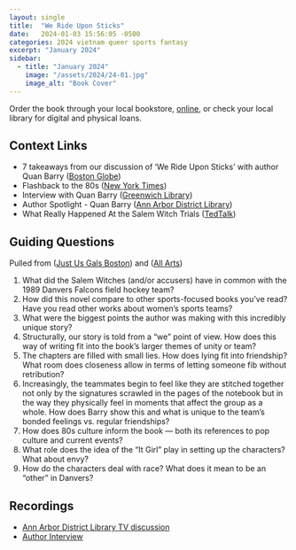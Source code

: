 ```yaml
---
layout: single
title:  "We Ride Upon Sticks"
date:   2024-01-03 15:56:05 -0500
categories: 2024 vietnam queer sports fantasy
excerpt: "January 2024"
sidebar:
  - title: "January 2024"
    image: "/assets/2024/24-01.jpg"
    image_alt: "Book Cover"
---
```


Order the book through your local bookstore, [online][buy], or check your local library for digital and physical loans. 

## Context Links
- 7 takeaways from our discussion of ‘We Ride Upon Sticks’ with author Quan Barry ([Boston Globe][boston])
- Flashback to the 80s ([New York Times][nyt])
- Interview with Quan Barry ([Greenwich Library][glib])
- Author Spotlight - Quan Barry ([Ann Arbor District Library][aadlcon])
- What Really Happened At the Salem Witch Trials ([TedTalk][ted])

## Guiding Questions 
Pulled from ([Just Us Gals Boston][gals]) and ([All Arts][arts])

1. What did the Salem Witches (and/or accusers) have in common with the 1989 Danvers Falcons field hockey team?
2. How did this novel compare to other sports-focused books you’ve read? Have you read other works about women’s sports teams?
4. What were the biggest points the author was making with this incredibly unique story?
5. Structurally, our story is told from a “we” point of view. How does this way of writing fit into the book’s larger themes of unity or team?
6. The chapters are filled with small lies. How does lying fit into friendship? What room does closeness allow in terms of letting someone fib without retribution?
8. Increasingly, the teammates begin to feel like they are stitched together not only by the signatures scrawled in the pages of the notebook but in the way they physically feel in moments that affect the group as a whole. How does Barry show this and what is unique to the team’s bonded feelings vs. regular friendships?
9. How does 80s culture inform the book — both its references to pop culture and current events?
10. What role does the idea of the “It Girl” play in setting up the characters? What about envy?
11. How do the characters deal with race? What does it mean to be an “other” in Danvers?


## Recordings
- [Ann Arbor District Library TV discussion][aadl]
- [Author Interview][author-interview]

[buy]: 27thletterbooks.com
[boston]: https://www.boston.com/culture/books/2020/11/20/takeaways-boston-club-discussion-we-ride-upon-sticks-quan-barry/
[nyt]:https://www.nytimes.com/2020/03/12/books/review/we-ride-upon-sticks-quan-barry.html
[glib]:https://youtu.be/VNuSdEz3kbE
[aadlcon]:https://youtu.be/dWo7-nnCPpQ
[ted]:https://youtu.be/NVd8kuufBhM
[gals]: https://www.justusgalsbos.com/blog/book-club-discussion-questions-for-we-ride-upon-sticks-by-quan-barry
[arts]: https://www.allarts.org/2020/11/ballerina-book-club-nov-quan-barry-we-ride-upon-sticks/
[aadl]: https://www.youtube.com/watch?v=veQd147SLAg
[author-interview]: https://www.instagram.com/unerasedbc/